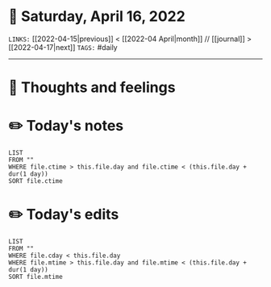 # 📅 Saturday, April 16, 2022
`LINKS:` [[2022-04-15|previous]] < [[2022-04 April|month]] // [[journal]] > [[2022-04-17|next]] 
`TAGS:` #daily

---
# 💭 Thoughts and feelings


# ✏️ Today's notes
```dataview
LIST 
FROM ""
WHERE file.ctime > this.file.day and file.ctime < (this.file.day + dur(1 day))
SORT file.ctime
```
# ✏️ Today's edits
```dataview
LIST
FROM ""
WHERE file.cday < this.file.day
WHERE file.mtime > this.file.day and file.mtime < (this.file.day + dur(1 day))
SORT file.mtime
```